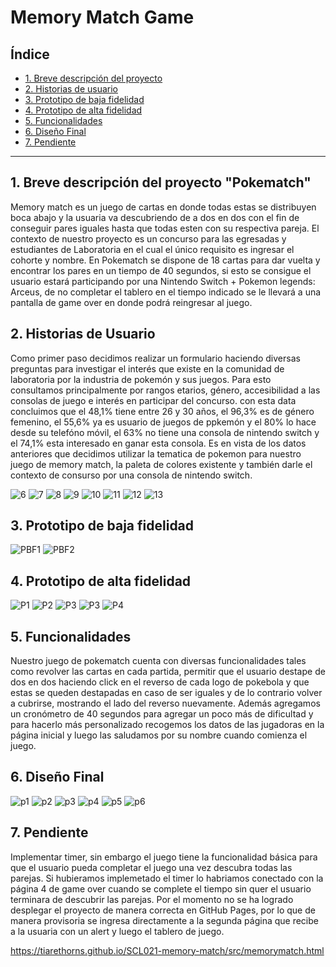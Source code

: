 # Memory Match Game

## Índice

- [1. Breve descripción del proyecto](#1-breve-descripción-del-proyecto)
- [2. Historias de usuario](#2-historias-de-usuario)
- [3. Prototipo de baja fidelidad](#3-prototipo-de-baja-fidelidad)
- [4. Prototipo de alta fidelidad](#4-prototipo-de-alta-fidelidad)
- [5. Funcionalidades](#5-funcionalidades)
- [6. Diseño Final](#6-diseño-final)
- [7. Pendiente](#7-pendiente)

---

## 1. Breve descripción del proyecto "Pokematch"

Memory match es un juego de cartas en donde todas estas se distribuyen boca abajo y la usuaria va descubriendo de a dos en dos con el fin de conseguir pares iguales hasta que todas esten con su respectiva pareja.
El contexto de nuestro proyecto es un concurso para las egresadas y estudiantes de Laboratoria en el cual el único requisito es ingresar el cohorte y nombre.
En Pokematch se dispone de 18 cartas para dar vuelta y encontrar los pares en un tiempo de 40 segundos, si esto se consigue el usuario estará participando por una Nintendo Switch + Pokemon legends: Arceus, de no completar el tablero en el tiempo indicado se le llevará a una pantalla de game over en donde podrá reingresar al juego.

## 2. Historias de Usuario

Como primer paso decidimos realizar un formulario haciendo diversas preguntas para investigar el interés que existe en la comunidad de laboratoria por la industria de pokemón y sus juegos. Para esto consultamos principalmente por rangos etarios, género, accesibilidad a las consolas de juego e interés en participar del concurso. con esta data concluimos que el 48,1% tiene entre 26 y 30 años, el 96,3% es de género femenino, el 55,6% ya es usuario de juegos de ppkemón y el 80% lo hace desde su telefóno móvil, el 63% no tiene una consola de nintendo switch y el 74,1% esta interesado en ganar esta consola. Es en vista de los datos anteriores que decidimos utilizar la tematica de pokemon para nuestro juego de memory match, la paleta de colores existente y también darle el contexto de consurso por una consola de nintendo switch.

![6](https://user-images.githubusercontent.com/106929329/185771011-d8f5e826-248e-4267-966d-a850115ec77e.jpeg)
![7](https://user-images.githubusercontent.com/106929329/185771012-276ac7ce-2810-4ab5-9ae7-2cabd324e537.jpeg)
![8](https://user-images.githubusercontent.com/106929329/185771013-36746afd-6b43-48b1-b61f-58970c71ae23.jpeg)
![9](https://user-images.githubusercontent.com/106929329/185771014-e3a64f96-4f17-436f-8466-f745c59ac068.jpeg)
![10](https://user-images.githubusercontent.com/106929329/185771015-69099f45-ab0c-4e77-b220-9dcf4b34b013.jpeg)
![11](https://user-images.githubusercontent.com/106929329/185771016-3be651d7-544c-43fb-8274-cc4d67f85a37.jpeg)
![12](https://user-images.githubusercontent.com/106929329/185771018-c253422d-b5cb-4777-aa0d-544130f24922.jpeg)
![13](https://user-images.githubusercontent.com/106929329/185771019-14952ffc-74c5-407c-89d7-64972403b5a5.jpeg)


## 3. Prototipo de baja fidelidad
![PBF1](https://user-images.githubusercontent.com/106929329/185770990-7d4c2df8-8d4f-4197-b6ed-2a7826974cc7.jpeg)
![PBF2](https://user-images.githubusercontent.com/106929329/185770993-470304f1-e88c-4c3b-9925-7babe5bcbe22.jpeg)


## 4. Prototipo de alta fidelidad

![P1](https://user-images.githubusercontent.com/106929329/185771050-4b2deef7-8250-4c46-a6a4-a5c500fc8351.jpg)
![P2](https://user-images.githubusercontent.com/106929329/185771072-2d1eda0f-5570-444c-a0b0-7ea0f69feb79.jpg)
![P3](https://user-images.githubusercontent.com/106929329/185771076-1620405a-5390-487a-98a9-aecb4627461a.jpg)
![P3](https://user-images.githubusercontent.com/106929329/185771056-f35eb2ff-ccb8-4fd8-a19c-5cfd1164f650.jpg)
![P4](https://user-images.githubusercontent.com/106929329/185771094-f5a6f49f-b61c-4f52-9786-53e3991e5cac.jpg)

## 5. Funcionalidades

Nuestro juego de pokematch cuenta con diversas funcionalidades tales como revolver las cartas en cada partida, permitir que el usuario destape de dos en dos haciendo click en el reverso de cada logo de pokebola y que estas se queden destapadas en caso de ser iguales y de lo contrario volver a cubrirse, mostrando el lado del reverso nuevamente. Además agregamos un cronómetro de 40 segundos para agregar un poco más de dificultad y para hacerlo más personalizado recogemos los datos de las jugadoras en la página inicial y luego las saludamos por su nombre cuando comienza el juego.

## 6. Diseño Final

![p1](https://user-images.githubusercontent.com/106929329/185771106-d7a48485-a8fc-4d02-ac58-53d9dab36a7a.png)
![p2](https://user-images.githubusercontent.com/106929329/185771108-70abbe0d-89b3-4563-aea9-abea3ed577cb.png)
![p3](https://user-images.githubusercontent.com/106929329/185771114-5031944e-7703-4ff9-b795-ba486ab89e9c.png)
![p4](https://user-images.githubusercontent.com/106929329/185771126-daab9046-2ede-4ca3-920e-fcf7b6657d33.png)
![p5](https://user-images.githubusercontent.com/106929329/185771134-c891ca64-01b4-42a5-bf53-b1a2f8619a9a.png)
![p6](https://user-images.githubusercontent.com/106929329/185771138-1d277311-4196-4080-8336-9049df0aac28.png)

## 7. Pendiente

Implementar timer, sin embargo el juego tiene la funcionalidad básica para que el usuario pueda completar el juego una vez descubra todas las parejas. Si hubieramos implemetado el timer lo habriamos conectado con la página 4 de game over cuando se complete el tiempo sin quer el usuario terminara de descubrir las parejas.
Por el momento no se ha logrado desplegar el proyecto de manera correcta en GitHub Pages, por lo que de manera provisoria se ingresa directamente a la segunda página que recibe a la usuaria con un alert y luego el tablero de juego.

https://tiarethorns.github.io/SCL021-memory-match/src/memorymatch.html

